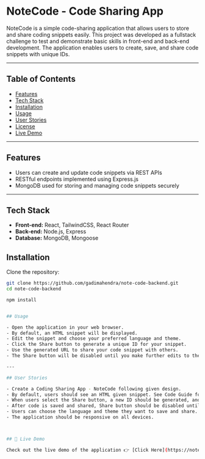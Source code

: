 # NoteCode - Code Sharing App

NoteCode is a simple code-sharing application that allows users to store and share coding snippets easily. This project was developed as a fullstack challenge to test and demonstrate basic skills in front-end and back-end development. The application enables users to create, save, and share code snippets with unique IDs.

---

## Table of Contents

- [Features](#features)  
- [Tech Stack](#tech-stack)  
- [Installation](#installation)  
- [Usage](#usage)  
- [User Stories](#user-stories)  
- [License](#license)  
- [Live Demo](#live-demo)  


---

## Features

- Users can create and update code snippets via REST APIs  
- RESTful endpoints implemented using Express.js  
- MongoDB used for storing and managing code snippets securely  

---

## Tech Stack

- **Front-end:** React, TailwindCSS, React Router  
- **Back-end:** Node.js, Express  
- **Database:** MongoDB, Mongoose 

## Installation

Clone the repository:

```bash
git clone https://github.com/gadimahendra/note-code-backend.git
cd note-code-backend

npm install


## Usage

- Open the application in your web browser.
- By default, an HTML snippet will be displayed.
- Edit the snippet and choose your preferred language and theme.
- Click the Share button to generate a unique ID for your snippet.
- Use the generated URL to share your code snippet with others.
- The Share button will be disabled until you make further edits to the code.

---

## User Stories

- Create a Coding Sharing App - NoteCode following given design.
- By default, users should see an HTML given snippet. See Code Guide for default HTML code.
- When users select the Share button, a new ID should be generated, and users can access the saved code with the generated ID. See Code Guide for more details.
- After code is saved and shared, Share button should be disabled until users make an edit.
- Users can choose the language and theme they want to save and share.
- The application should be responsive on all devices.



## 🚀 Live Demo

Check out the live demo of the application 👉 [Click Here](https://note-code-gadimahendras-projects.vercel.app/)




